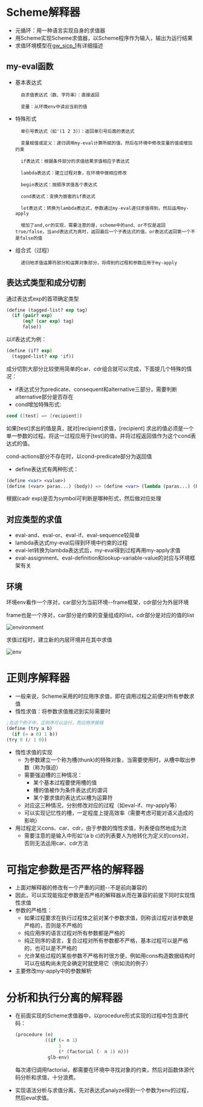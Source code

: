 # Scheme解释器

* 元循环：用一种语言实现自身的求值器
* 用Scheme实现Scheme求值器，以Scheme程序作为输入，输出为运行结果
* 求值环境模型在[gw_sicp_1](https://github.com/Lizhmq/SICP/blob/master/Texts/gw_sicp_03_01.pdf)有详细描述



## my-eval函数

* 基本表达式

		自求值表达式（数、字符串）：直接返回

		变量：从环境env中读出当前的值

* 特殊形式

		单引号表达式（如'(1 2 3)）：返回单引号后面的表达式

		变量赋值或定义：递归调用my-eval计算所赋的值，然后在环境中修改变量的值或增加约束
		
		if表达式：根据条件部分的求值结果求值相应子表达式
		
		lambda表达式：建立过程对象，在环境中做相应修改
		
		begin表达式：按顺序求值各个表达式
		
		cond表达式：变换为嵌套的if表达式
		
		let表达式：转换为lambda表达式，参数通过my-eval递归求值得到，然后运用my-apply
		
		增加了and,or的实现，需要注意的是，scheme中的and、or不仅是返回true/false，当and表达式为真时，返回最后一个子表达式的值，or表达式返回第一个不是false的值

* 组合式（过程）

		递归地求值运算符部分和运算对象部分，将得到的过程和参数应用于my-apply



## 表达式类型和成分切割

通过表达式exp的首项确定类型

```scheme
(define (tagged-list? exp tag)
  (if (pair? exp)
      (eq? (car exp) tag)
      false))
```

以if表达式为例：

```scheme
(define (if? exp)
  (tagged-list? exp 'if))
```



成分切割大部分比较使用简单的car、cdr组合就可以完成，下面提几个特殊的情况：

* if表达式分为predicate、consequent和alternative三部分，需要判断alternative部分是否存在
* cond增加特殊形式:

```scheme
cond ([test] => [recipient])
```

如果[test]求出的值是真，就对[recipient]求值，[recipient] 求出的值必须是一个单一参数的过程。将这一过程应用于[test]的值，并将过程返回值作为这个cond表达式的值。

cond-actions部分不存在时，以cond-predicate部分为返回值

* define表达式有两种形式：

```scheme
(define <var> <value>)
(define (<var> paras...) (body)) => (define <var> (lambda (paras...) (body)))
```

根据(cadr exp)是否为symbol可判断是哪种形式，然后做对应处理



## 对应类型的求值

* eval-and、eval-or、eval-if、eval-sequence较简单
* lambda表达式my-eval后得到环境中约束的过程
* eval-let转换为lambda表达式后，my-eval得到过程再用my-apply求值
* eval-assignment、eval-definition和lookup-variable-value的对应与环境框架有关



## 环境

环境env看作一个序对，car部分为当前环境--frame框架，cdr部分为外层环境

frame也是一个序对，car部分是约束的变量组成的list，cdr部分是对应的值的list

![environment](https://github.com/Lizhmq/SICP/tree/master/Interpreter/Pics/environment.PNG)

求值过程时，建立新的内层环境并在其中求值

![env](https://github.com/Lizhmq/SICP/tree/master/Interpreter/Pics/env.PNG)









# 正则序解释器

* 一般来说，Scheme采用的时应用序求值，即在调用过程之前便对所有参数求值
* 惰性求值：将参数求值推迟到实际需要时

```scheme
;在这个例子中，正则序可以运行，而应用序报错
(define (try a b)
  (if (= a 0) 1 b))
(try 0 (/ 1 0))
```

* 惰性求值的实现
  * 为参数建立一个称为槽(thunk)的特殊对象，当需要使用时，从槽中取出参数（称为强迫）
  * 需要强迫槽的三种情况：
    * 某个基本过程要使用槽的值
    * 槽的值被作为条件表达式的谓词
    * 某个要求值的表达式以槽为运算符
  * 对应这三种情况，分别修改对应的过程（如eval-if、my-apply等）
  * 可以实现记忆性的槽，一定程度上提高效率（需要考虑可能对语义造成的影响）
* 用过程定义cons、car、cdr，由于参数的惰性求值，列表便自然地成为流
  * 需要注意的是输入中形如'(a b c)的列表要人为地转化为定义的cons对，否则无法运用car、cdr方法





# 可指定参数是否严格的解释器

* 上面对解释器的修改有一个严重的问题--不是前向兼容的
* 因此，可以实现能指定参数是否严格的解释器从而在兼容的前提下同时实现惰性求值
* 参数的严格性：
  * 如果过程要求在执行过程体之前对某个参数求值，则称该过程对该参数是严格的，否则是不严格的
  * 纯应用序的语言过程对所有参数都是严格的
  * 纯正则序的语言，复合过程对所有参数都不严格，基本过程可以是严格的，也可以是不严格的
  * 允许某些过程的某些参数不严格有时很方便，例如用cons构造数据结构时可以在结构尚未完全确定时就使用它（例如流的例子）
* 主要修改my-apply中的参数解析









# 分析和执行分离的解释器

* 在前面实现的Scheme求值器中，以procedure形式实现的过程中包含源代码：

  ```scheme
  (procedure (n)
             ((if (= n 1)
                  1
                  (* (factorial (- n 1) n)))
              glb-env)
  ```

  每次递归调用factorial，都需要在环境中寻找对象的约束，然后对函数体源代码分析和求值，十分浪费。

* 实现语法分析与求值分离，先对表达式analyze得到一个参数为env的过程，然后eval求值。
